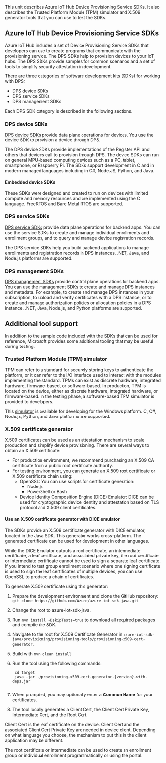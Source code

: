 This unit describes Azure IoT Hub Device Provisioning Service SDKs. It also describes the Trusted Platform Module (TPM) simulator and X.509 generator tools that you can use to test the SDKs.

## Azure IoT Hub Device Provisioning Service SDKs

Azure IoT Hub includes a set of Device Provisioning Service SDKs that developers can use to create programs that communicate with the provisioning service. The DPS SDKs help to provision devices to your IoT hubs. The DPS SDKs provide samples for common scenarios and a set of tools to simplify security attestation in development.

There are three categories of software development kits (SDKs) for working with DPS:

* DPS device SDKs
* DPS service SDKs
* DPS management SDKs

Each DPS SDK category is described in the following sections.

### DPS device SDKs

[DPS device SDKs](/azure/iot-dps/libraries-sdks#device-sdks) provide data plane operations for devices. You use the device SDK to provision a device through DPS.

The DPS device SDKs provide implementations of the Register API and others that devices call to provision through DPS. The device SDKs can run on general MPU-based computing devices such as a PC, tablet, smartphone, or Raspberry Pi. The SDKs support development in C and in modern managed languages including in C#, Node.JS, Python, and Java.

#### Embedded device SDKs

These SDKs were designed and created to run on devices with limited compute and memory resources and are implemented using the C language. FreeRTOS and Bare Metal RTOS are supported.

### DPS service SDKs

[DPS service SDKs](/azure/iot-dps/libraries-sdks#service-sdks) provide data plane operations for backend apps. You can use the service SDKs to create and manage individual enrollments and enrollment groups, and to query and manage device registration records.

The DPS service SDKs help you build backend applications to manage enrollments and registration records in DPS instances. .NET, Java, and Node.js platforms are supported.

### DPS management SDKs

[DPS management SDKs](/azure/iot-dps/libraries-sdks#management-sdks) provide control plane operations for backend apps. You can use the management SDKs to create and manage DPS instances and metadata. For example, to create and manage DPS instances in your subscription, to upload and verify certificates with a DPS instance, or to create and manage authorization policies or allocation policies in a DPS instance. .NET, Java, Node.js, and Python platforms are supported.

## Additional tool support

In addition to the sample code included with the SDKs that can be used for reference, Microsoft provides some additional tooling that may be useful during testing.

### Trusted Platform Module (TPM) simulator

TPM can refer to a standard for securely storing keys to authenticate the platform, or it can refer to the I/O interface used to interact with the modules implementing the standard. TPMs can exist as discrete hardware, integrated hardware, firmware-based, or software-based. In production, TPM is located on the device, either as discrete hardware, integrated hardware, or firmware-based. In the testing phase, a software-based TPM simulator is provided to developers.

This [simulator](/azure/iot-dps/quick-create-simulated-device-tpm) is available for developing for the Windows platform. C, C#, Node.js, Python, and Java platforms are supported.

### X.509 certificate generator

X.509 certificates can be used as an attestation mechanism to scale production and simplify device provisioning. There are several ways to obtain an X.509 certificate:

* For production environment, we recommend purchasing an X.509 CA certificate from a public root certificate authority.
* For testing environment, you can generate an X.509 root certificate or X.509 certificate chain using:
  * OpenSSL: You can use scripts for certificate generation:
    * Node.js
    * PowerShell or Bash
  * Device Identity Composition Engine (DICE) Emulator: DICE can be used for cryptographic device identity and attestation based on TLS protocol and X.509 client certificates.

#### Use an X.509 certificate generator with DICE emulator

The SDKs provide an X.509 certificate generator with DICE emulator, located in the Java SDK. This generator works cross-platform. The generated certificate can be used for development in other languages.

While the DICE Emulator outputs a root certificate, an intermediate certificate, a leaf certificate, and associated private key, the root certificate or intermediate certificate cannot be used to sign a separate leaf certificate. If you intend to test group enrollment scenario where one signing certificate is used to sign the leaf certificates of multiple devices, you can use OpenSSL to produce a chain of certificates.

To generate X.509 certificate using this generator:

1. Prepare the development environment and clone the GitHub repository:   `git clone https://github.com/Azure/azure-iot-sdk-java.git`
2. Change the root to azure-iot-sdk-java.
3. Run `mvn install -DskipTests=true` to download all required packages and compile the SDK.
4. Navigate to the root for X.509 Certificate Generator in `azure-iot-sdk-java/provisioning/provisioning-tools/provisioning-x509-cert-generator`.
5. Build with `mvn clean install`
6. Run the tool using the following commands:

   ```azurecli
    cd target
    java -jar ./provisioning-x509-cert-generator-{version}-with-deps.jar
    
   ```

7. When prompted, you may optionally enter a **Common Name** for your certificates.
8. The tool locally generates a Client Cert, the Client Cert Private Key, Intermediate Cert, and the Root Cert.

Client Cert is the leaf certificate on the device. Client Cert and the associated Client Cert Private Key are needed in device client. Depending on what language you choose, the mechanism to put this in the client application may be different.

The root certificate or intermediate can be used to create an enrollment group or individual enrollment programmatically or using the portal.
